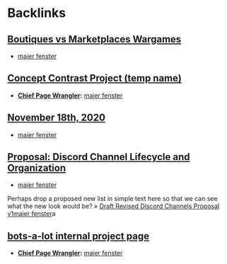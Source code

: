 
# Backlinks
## [Boutiques vs Marketplaces Wargames](<Boutiques vs Marketplaces Wargames.md>)
- [maier fenster](<maier fenster.md>)

## [Concept Contrast Project (temp name)](<Concept Contrast Project (temp name).md>)
- **[Chief Page Wrangler](<Chief Page Wrangler.md>):** [maier fenster](<maier fenster.md>)

## [November 18th, 2020](<November 18th, 2020.md>)
- [maier fenster](<maier fenster.md>)

## [Proposal: Discord Channel Lifecycle and Organization](<Proposal: Discord Channel Lifecycle and Organization.md>)
- [maier fenster](<maier fenster.md>)

Perhaps drop a proposed new list in simple text here so that we can see what the new look would be? » [Draft Revised Discord Channels Proposal v1](<Draft Revised Discord Channels Proposal v1.md>)[maier fenster](<maier fenster.md>)a

## [bots-a-lot internal project page](<bots-a-lot internal project page.md>)
- **[Chief Page Wrangler](<Chief Page Wrangler.md>):** [maier fenster](<maier fenster.md>)

